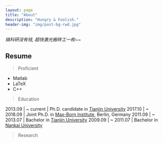```yaml
---
layout: page
title: "About"
description: "Hungry & Foolish."
header-img: "img/post-bg-rwd.jpg"
---
```


*搞科研没有钱, 超快激光搬砖工一枚~~*

## Resume

> Proficient

- Matlab
- LaTeX
- C++

> Education

2013.09 | ~ current | Ph.D. candidate in [Tianjin University](http://www.tju.edu.cn/english/)
2017.10 | ~ 2018.09 | Joint Ph.D. in [Max-Born Institute](http://www.mbi-berlin.de), Berlin, Germany
2011.09 | ~ 2013.07 | Bachelor in [Tianjin University](http://www.tju.edu.cn/english/)
2009.09 | ~ 2011.07 | Bachelor in [Nankai University](http://nankai.en.school.cucas.cn)

> Research


